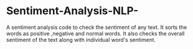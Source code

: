 # Sentiment-Analysis-NLP-
A sentiment analysis code to check the sentiment of any text. It sorts the words as positive ,negative and normal words. It also checks the overall sentiment of the text along with individual word's sentiment.
